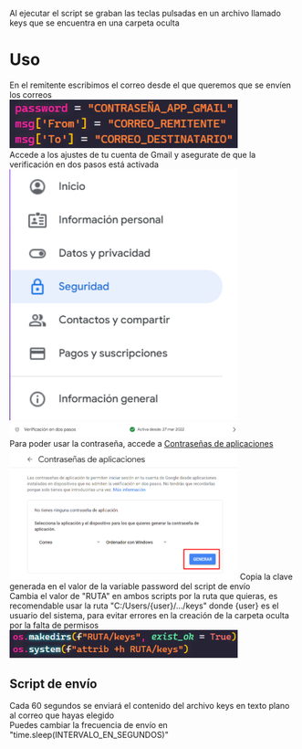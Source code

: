Al ejecutar el script se graban las teclas pulsadas en un archivo llamado keys que se encuentra en una carpeta oculta

# Uso
En el remitente escribimos el correo desde el que queremos que se envíen los correos
<br>
<img src="assets/ejemplos_email.png" alt="Ejemplos email" width="400px">
<br>
Accede a los ajustes de tu cuenta de Gmail y asegurate de que la verificación en dos pasos está activada
<img src="assets/seguridad.png" alt="Seguridad" width="400px">
<br>
<img src="assets/doble_factor.png" alt="Doble factor" width="400px">
<br>
Para poder usar la contraseña, accede a <a href="https://myacount.google.com/apppasswords">Contraseñas de aplicaciones</a>
<img src="assets/app_passwords.png" alt="Contraseñas de aplicaciones" width="400px">
Copia la clave generada en el valor de la variable password del script de envío
<br>
Cambia el valor de "RUTA" en ambos scripts por la ruta que quieras, es recomendable usar la ruta "C:/Users/{user}/.../keys" donde {user} es el usuario del sistema, para evitar errores en la creación de la carpeta oculta por la falta de permisos
<br>
<img src="assets/ejemplos_ruta.png" alt="Ejemplos ruta" width="400px">
## Script de envío
Cada 60 segundos se enviará el contenido del archivo keys en texto plano al correo que hayas elegido
<br>
Puedes cambiar la frecuencia de envío en "time.sleep(INTERVALO_EN_SEGUNDOS)"

